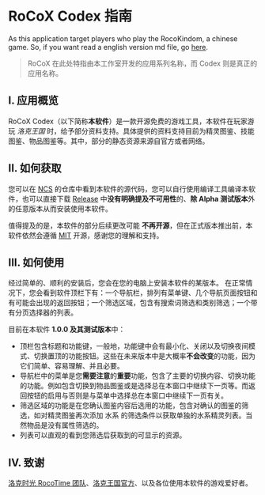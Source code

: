 # RoCoX Codex 指南

As this application target players who play the RocoKindom, a chinese game. So, if you want read a english version md file, go [here](./README.en-US.md).

>   RoCoX 在此处特指由本工作室开发的应用系列名称，而 Codex 则是真正的应用名称。

## I. 应用概览

RoCoX Codex（以下简称**本软件**）是一款开源免费的游戏工具，本软件在玩家游玩 *洛克王国* 时，给予部分资料支持。具体提供的资料支持目前为精灵图鉴、技能图鉴、物品图鉴等。其中，部分的静态资源来源自官方或者网络。

## II. 如何获取

您可以在 [NCS](https://github.com/NeserCode-Studio) 的仓库中看到本软件的源代码，您可以自行使用编译工具编译本软件，也可以直接下载 [Release](https://github.com/NeserCode-Studio/Roco-Codex/releases) 中**没有明确提及不可用性**的、**除 Alpha 测试版本**外的任意版本从而安装使用本软件。

值得提及的是，本软件的部分后续更改可能 **不再开源**，但在正式版本推出前，本软件依然会遵循 [MIT](./LICENSE) 开源，感谢您的理解和支持。

## III. 如何使用

经过简单的、顺利的安装后，您会在您的电脑上安装本软件的某版本。
在正常情况下，您会看到软件顶栏下有：一个导航栏，排列有菜单键、几个导航页面按钮和有可能会出现的返回按钮；一个筛选区域，包含有搜索词筛选和类别筛选；一个带有分页选择器的列表。

目前在本软件 **1.0.0 及其测试版本**中：

-   顶栏包含标题和功能键，一般地，功能键中会有最小化、关闭以及切换夜间模式、切换置顶的功能按钮。这些在未来版本中是大概率**不会改变**的功能，因为它们简单、容易理解、并且必要。
-   导航栏中的菜单是您**需要注意**的**重要**功能，包含了主要的切换内容、切换功能的功能。例如包含切换到物品图鉴或是选择总在本窗口中继续下一页等。而返回按钮的启用与否则是与菜单中选择总在本窗口中继续下一页有关。
-   筛选区域的功能是在您确认图鉴内容后选用的功能，包含对确认的图鉴的筛选，如对精灵图鉴再次添加 水系 的筛选条件以获取单独的水系精灵列表。当然物品是没有属性筛选的。
-   列表可以直观的看到您筛选后获取到的可显示的资源。

## IV. 致谢

[洛克时光 RocoTime 团队](https://rocotime.com)、[洛克王国官方](https://17roco.com)、以及各位使用本软件的游戏爱好者。
